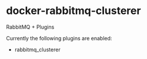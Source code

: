 # docker-rabbitmq-clusterer

RabbitMQ + Plugins

Currently the following plugins are enabled:

- rabbitmq_clusterer
